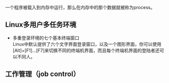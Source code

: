 一个程序被载入到内存中运行，那么在内存中的那个数据就被称为process。
## Linux多用户多任务环境
- 多重登录环境的七个基本终端窗口  
  Linux中默认提供了六个文字界面登录窗口，以及一个图形界面，你可以使用[Alt]+[F1]...[F7]来切换不同的终端机界面，而且每个终端机界面的登陆者还可以不同人。
## 工作管理（job control）

